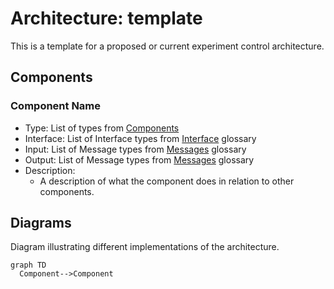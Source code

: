 # Architecture: template

This is a template for a proposed or current experiment control architecture.

## Components

### Component Name

- Type: List of types from [Components](comp)
- Interface: List of Interface types from [Interface](iface) glossary
- Input: List of Message types from [Messages](messages) glossary
- Output: List of Message types from [Messages](messages) glossary
- Description:
  - A description of what the component does in relation to other components.

## Diagrams

Diagram illustrating different implementations of the architecture.

```{mermaid}
graph TD
  Component-->Component
```
